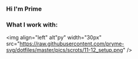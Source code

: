 ### Hi I'm Prime

### What I work with: 
<img align="left" alt"py" width="30px" src="https://raw.githubusercontent.com/pryme-svg/dotfiles/master/pics/scrots/11-12_setup.png" />
